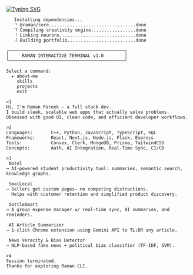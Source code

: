 <a href="https://git.io/typing-svg"><img src="https://readme-typing-svg.demolab.com?font=Fira+Code&duration=4000&pause=800&center=true&width=435&height=80&lines=%3E+npm+run+raman;%3E+Starting+Raman+CLI...;%3E+Fetching+brain+modules...;%3E+Compiling+creativity+engine...;%3E+All+systems+operational!" alt="Typing SVG" /></a>

```text=
   Installing dependencies...
   ⠙ @raman/core.................................done
   ⠹ Compiling creativity engine.................done
   ⠸ Linking neurons.............................done
   ⠼ Building portfolio..........................done

╭────────────────────────────────────────────╮
│     RAMAN INTERACTIVE TERMINAL v1.0        │
╰────────────────────────────────────────────╯

Select a command:
  ▸ about-me
    skills
    projects
    exit

>1
Hi, I'm Raman Pareek — a full stack dev.
I build sleek, scalable web apps that actually solve problems.
Obsessed with good UI, clean code, and efficient developer workflows.

>2
Languages:       C++, Python, JavaScript, TypeScript, SQL
Frameworks:      React, Next.js, Node.js, Flask, Express
Tools:           Convex, Clerk, MongoDB, Prisma, TailwindCSS
Concepts:        Auth, AI Integration, Real-Time Sync, CI/CD

>3
 Notel
→ AI-powered student productivity tool: summaries, semantic search, knowledge graphs.

 SmalLocal
→ Sellers get custom pages— no competing distractions.
  Helps with customer retention and simplified product discovery.

 SettleSmart
→ A group expense manager w/ real-time sync, AI summaries, and reminders.

 AI Article Summarizer
→ 1-click Chrome extension using Gemini API to TL;DR any article.

 News Veracity & Bias Detector
→ NLP-based fake news + political bias classifier (TF-IDF, SVM).

>4
Session terminated.
Thanks for exploring Raman CLI.
